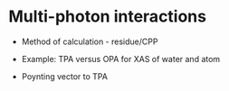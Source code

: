 Multi-photon interactions
=========================

- Method of calculation - residue/CPP

- Example: TPA versus OPA for XAS of water and atom

- Poynting vector to TPA
